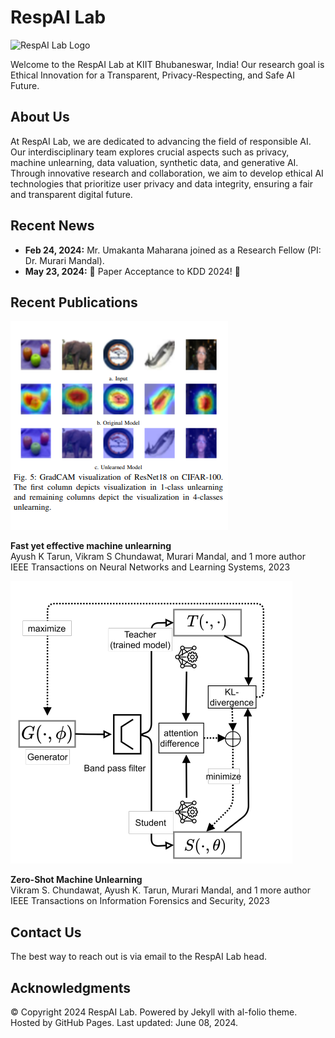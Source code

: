 # RespAI Lab

![RespAI Lab Logo](logo_respai.png)

Welcome to the RespAI Lab at KIIT Bhubaneswar, India! Our research goal is Ethical Innovation for a Transparent, Privacy-Respecting, and Safe AI Future.

## About Us

At RespAI Lab, we are dedicated to advancing the field of responsible AI. Our interdisciplinary team explores crucial aspects such as privacy, machine unlearning, data valuation, synthetic data, and generative AI. Through innovative research and collaboration, we aim to develop ethical AI technologies that prioritize user privacy and data integrity, ensuring a fair and transparent digital future.

## Recent News

- **Feb 24, 2024:** Mr. Umakanta Maharana joined as a Research Fellow (PI: Dr. Murari Mandal).
- **May 23, 2024:** 🎉 Paper Acceptance to KDD 2024! 🎉

## Recent Publications

![Fast yet effective machine unlearning](assets/img/publication_preview/fast-unlearning.png)

**Fast yet effective machine unlearning**  
Ayush K Tarun, Vikram S Chundawat, Murari Mandal, and 1 more author  
IEEE Transactions on Neural Networks and Learning Systems, 2023

![Zero-Shot Machine Unlearning](assets/img/publication_preview/zero-shot-unlearning.png)

**Zero-Shot Machine Unlearning**  
Vikram S. Chundawat, Ayush K. Tarun, Murari Mandal, and 1 more author  
IEEE Transactions on Information Forensics and Security, 2023

## Contact Us

The best way to reach out is via email to the RespAI Lab head.

## Acknowledgments

© Copyright 2024 RespAI Lab. Powered by Jekyll with al-folio theme. Hosted by GitHub Pages. Last updated: June 08, 2024.
